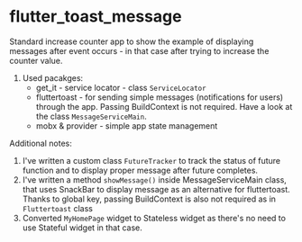 # flutter_toast_message

Standard increase counter app to show the example of displaying messages after event occurs - in that case after trying to increase the counter value.

1. Used pacakges:
   - get_it - service locator - class `ServiceLocator`
   - fluttertoast - for sending simple messages (notifications for users) through the app. Passing BuildContext is not required. Have a look at the class `MessageServiceMain`.
   - mobx & provider - simple app state management
  
Additional notes:
1. I've written a custom class `FutureTracker` to track the status of future function and to display proper message after future completes.
2. I've written a method `showMessage()` inside MessageServiceMain class, that uses SnackBar to display message as an alternative for fluttertoast. Thanks to global key, passing BuildContext is also not required as in `Fluttertoast` class
3. Converted `MyHomePage` widget to Stateless widget as there's no need to use Stateful widget in that case.

